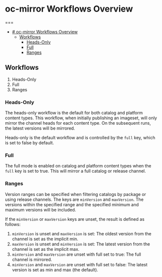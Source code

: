 # oc-mirror Workflows Overview
===
- [# oc-mirror Workflows Overview](#-oc-mirror-workflows-overview)
  - [Workflows](#workflows)
    - [Heads-Only](#heads-only)
    - [Full](#full)
    - [Ranges](#ranges)
  
## Workflows
1. Heads-Only
2. Full
3. Ranges

### Heads-Only

The heads-only workflow is the default for both catalog and platform content types. This workflow, when initially publishing an imageset, will only mirror the channel heads for each content type. On the subsequent runs, the latest versions will be mirrored.

Heads-only is the default workflow and is controlled by the `full` key, which is set to false by default.

### Full

The full mode is enabled on catalog and platform content types when the `full` key is set to true.
This will mirror a full catalog or release channel.

### Ranges

Version ranges can be specified when filtering catalogs by package or using release channels.
The keys are `minVersion` and `maxVersion`. The versions within the specified range and the specified
minimum and maximum versions will be included.

If the `minVersion` or `maxVersion` keys are unset, the result is defined as follows:

1. `minVersion` is unset and `maxVersion` is set: The oldest version from the channel is set as the implicit min.
2. `maxVersion` is unset and `minVersion` is set:  The latest version from the channel is set as the implicit max.
3. `minVersion` and `maxVersion` are unset with full set to true: The full channel is mirrored.
4. `minVersion` and `maxVersion` are unset with full set to false: The latest version is set as min and max (the default).


